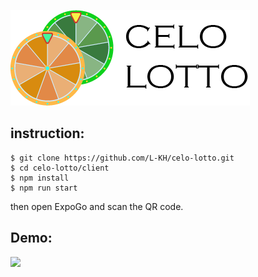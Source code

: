 ![](https://github.com/L-KH/celo-lotto/blob/master/client/assets/logo.png)

## instruction:
```
$ git clone https://github.com/L-KH/celo-lotto.git
$ cd celo-lotto/client
$ npm install
$ npm run start
```
then open ExpoGo and scan the QR code.

## Demo:

![](https://github.com/L-KH/celo-lotto/blob/master/20210411-130646.gif)


